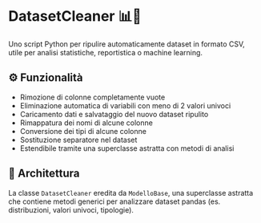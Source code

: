 # DatasetCleaner 📊🧹

Uno script Python per ripulire automaticamente dataset in formato CSV, utile per analisi statistiche, reportistica o machine learning.

## ⚙️ Funzionalità

- Rimozione di colonne completamente vuote
- Eliminazione automatica di variabili con meno di 2 valori univoci
- Caricamento dati e salvataggio del nuovo dataset ripulito
- Rimappatura dei nomi di alcune colonne
- Conversione dei tipi di alcune colonne
- Sostituzione separatore nel dataset
- Estendibile tramite una superclasse astratta con metodi di analisi

## 🧱 Architettura

La classe `DatasetCleaner` eredita da `ModelloBase`, una superclasse astratta che contiene metodi generici per analizzare dataset pandas (es. distribuzioni, valori univoci, tipologie).
